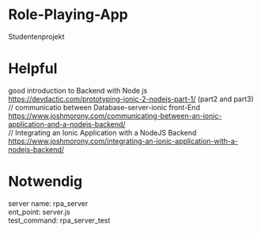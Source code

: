 # Role-Playing-App
Studentenprojekt

# Helpful
   good introduction to Backend with Node js </br>
      https://devdactic.com/prototyping-ionic-2-nodejs-part-1/ (part2 and part3)  </br>
    // communicatio between Database-server-ionic front-End  </br>
        https://www.joshmorony.com/communicating-between-an-ionic-application-and-a-nodejs-backend/  </br>
     // Integrating an Ionic Application with a NodeJS Backend  </br>
            https://www.joshmorony.com/integrating-an-ionic-application-with-a-nodejs-backend/
 # Notwendig
  server
        name: rpa_server  </br>
        ent_point: server.js  </br>
        test_command: rpa_server_test
        
